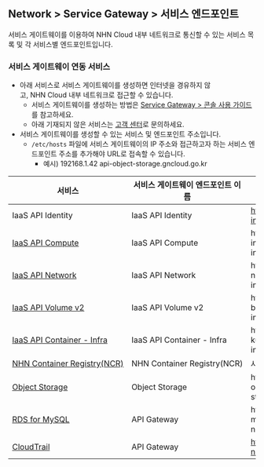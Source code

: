 ## Network > Service Gateway > 서비스 엔드포인트

서비스 게이트웨이를 이용하여 NHN Cloud 내부 네트워크로 통신할 수 있는 서비스 목록 및 각 서비스별 엔드포인트입니다.

### 서비스 게이트웨이 연동 서비스

* 아래 서비스로 서비스 게이트웨이를 생성하면 인터넷을 경유하지 않고, NHN Cloud 내부 네트워크로 접근할 수 있습니다.
    * 서비스 게이트웨이를 생성하는 방법은 [Service Gateway > 콘솔 사용 가이드](https://docs.gncloud.go.kr/ko/Network/Service%20Gateway/ko/console-guide-ngsc/)를 참고하세요.
    * 아래 기재되지 않은 서비스는 [고객 센터](https://gncloud.go.kr/kr/support/inquiry)로 문의하세요.
* 서비스 게이트웨이를 생성할 수 있는 서비스 및 엔드포인트 주소입니다.
    * `/etc/hosts` 파일에 서비스 게이트웨이의 IP 주소와 접근하고자 하는 서비스 엔드포인트 주소를 추가해야 URL로 접속할 수 있습니다.
        * 예시) 192168.1.42 api-object-storage.gncloud.go.kr

| 서비스 | 서비스 게이트웨이 엔드포인트 이름 | 엔드포인트 주소 |
| --- | ------------------ | -------- |
| IaaS API Identity | IaaS API Identity | https://api-identity-infrastructure.gncloud.go.kr |
| [IaaS API Compute](/Compute/Instance/ko/overview-gov/) | IaaS API Compute | https://{region code}-api-instance-infrastructure.gncloud.go.kr |
| [IaaS API Network](/Network/VPC/ko/overview/) | IaaS API Network | https://{region code}-api-network-infrastructure.gncloud.go.kr |
| [IaaS API Volume v2](/Storage/Block%20Storage/ko/overview/) | IaaS API Volume v2 | https://{region code}-api-block-storage-infrastructure.gncloud.go.kr |
| [IaaS API Container - Infra](/Container/NKS/ko/overview/) | IaaS API Container - Infra | https://{region code}-api-kubernetes-infrastructure.gncloud.go.kr |
| [NHN Container Registry(NCR)](/Container/NCR/ko/overview-ngsc) | NHN Container Registry(NCR) | 사용자 레지스트리 URI |
| [Object Storage](/Storage/Object%20Storage/ko/api-guide-ngsc/) | Object Storage | https://{region code}-api-object-storage.gncloud.go.kr |
| [RDS for MySQL](/Database/RDS%20for%20MySQL/ko/api-guide-v3.0-ngsc/) | API Gateway | https://{region code}-rds-mysql.api.gov-nhncloudservice.com |
| [CloudTrail](/Governance%20&%20Audit/CloudTrail/ko/api-guide-ngsc/) | API Gateway | https://cloud-trail.api.gov-nhncloudservice.com |
